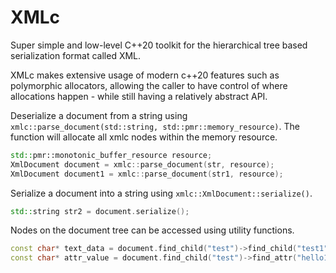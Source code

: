 # XMLc
Super simple and low-level C++20 toolkit for the hierarchical tree based serialization format called XML. 

XMLc makes extensive usage of modern c++20 features such as polymorphic allocators, allowing the caller to have control 
of where allocations happen - while still having a relatively abstract API.

Deserialize a document from a string using `xmlc::parse_document(std::string, std::pmr::memory_resource)`.
The function will allocate all xmlc nodes within the memory resource.
```c++
std::pmr::monotonic_buffer_resource resource;
XmlDocument document = xmlc::parse_document(str, resource);
XmlDocument document1 = xmlc::parse_document(str1, resource);
```

Serialize a document into a string using `xmlc::XmlDocument::serialize()`.
```c++
std::string str2 = document.serialize();
```

Nodes on the document tree can be accessed using utility functions.
```c++
const char* text_data = document.find_child("test")->find_child("test1");
const char* attr_value = document.find_child("test")->find_attr("hello123")->get_value();
```